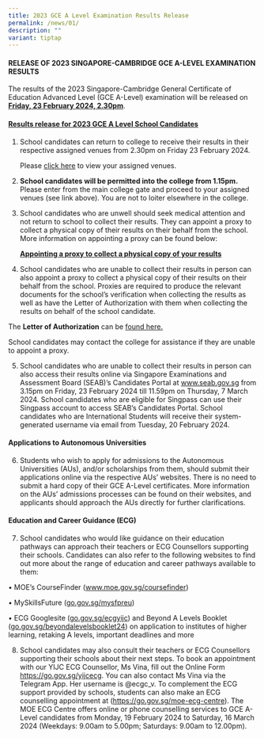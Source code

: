 ```yaml
---
title: 2023 GCE A Level Examination Results Release
permalink: /news/01/
description: ""
variant: tiptap
---
```

<h4>RELEASE OF 2023 SINGAPORE-CAMBRIDGE GCE A-LEVEL EXAMINATION RESULTS</h4>
<p>The results of the 2023 Singapore-Cambridge General Certificate of Education
Advanced Level (GCE A-Level) examination will be released on <strong><u>Friday, 23 February 2024, 2.30pm</u></strong>.</p>
<h4><strong><u>Results release for 2023 GCE A Level School Candidates</u></strong></h4>
<ol data-tight="true" class="tight">
<li>
<p>School candidates can return to college to receive their results in their
respective assigned venues from 2.30pm on Friday 23 February 2024.</p>
<p>Please <a href="/files/News/Venues.pdf" rel="noopener noreferrer nofollow" target="_blank">click here</a> to
view your assigned venues.</p>
<p></p>
</li>
<li>
<p><strong>School candidates will be permitted into the college from 1.15pm.</strong> Please
enter from the main college gate and proceed to your assigned venues (see
link above). You are not to loiter elsewhere in the college.</p>
<p></p>
</li>
<li>
<p>School candidates who are unwell should seek medical attention and not
return to school to collect their results. They can appoint a proxy to
collect a physical copy of their results on their behalf from the school.
More information on appointing a proxy can be found below:</p>
<p></p>
<p><strong><u>Appointing a proxy to collect a physical copy of your results</u></strong>
</p>
</li>
<li>
<p>School candidates who are unable to collect their results in person can
also appoint a proxy to collect a physical copy of their results on their
behalf from the school. Proxies are required to produce the relevant documents
for the school’s verification when collecting the results as well as have
the Letter of Authorization with them when collecting the results on behalf
of the school candidate.</p>
</li>
</ol>
<p>The <strong>Letter of Authorization</strong> can be <a href="/files/News/YIJC_Letter_of_Authorisation.pdf" rel="noopener noreferrer nofollow" target="_blank">found here.</a>
</p>
<p>School candidates may contact the college for assistance if they are unable
to appoint a proxy.</p>
<ol start="5" data-tight="true" class="tight">
<li>
<p>School candidates who are unable to collect their results in person can
also access their results online via Singapore Examinations and Assessment
Board (SEAB)’s Candidates Portal at <a href="https://www.seab.gov.sg" rel="noopener noreferrer nofollow" target="_blank">www.seab.gov.sg</a> from 3.15pm on Friday,
23 February 2024 till 11.59pm on Thursday, 7 March 2024. School candidates
who are eligible for Singpass can use their Singpass account to access
SEAB’s Candidates Portal. School candidates who are International Students
will receive their system-generated username via email from Tuesday, 20
February 2024.</p>
</li>
</ol>
<h4><strong>Applications to Autonomous Universities</strong></h4>
<ol start="6" data-tight="true" class="tight">
<li>
<p>Students who wish to apply for admissions to the Autonomous Universities
(AUs), and/or scholarships from them, should submit their applications
online via the respective AUs’ websites. There is no need to submit a hard
copy of their GCE A-Level certificates. More information on the AUs’ admissions
processes can be found on their websites, and applicants should approach
the AUs directly for further clarifications.</p>
</li>
</ol>
<h4><strong>Education and Career Guidance (ECG)</strong></h4>
<ol start="7" data-tight="true" class="tight">
<li>
<p>School candidates who would like guidance on their education pathways
can approach their teachers or ECG Counsellors supporting their schools.
Candidates can also refer to the following websites to find out more about
the range of education and career pathways available to them:</p>
</li>
</ol>
<p>• MOE’s CourseFinder (<a href="http://www.moe.gov.sg/coursefinder" rel="noopener noreferrer nofollow" target="_blank">www.moe.gov.sg/coursefinder</a>)</p>
<p>• MySkillsFuture (<a href="https://go.gov.sg/mysfpreu" rel="noopener noreferrer nofollow" target="_blank">go.gov.sg/mysfpreu</a>)</p>
<p>• ECG Googlesite (<a href="http://go.gov.sg/ecgyijc" rel="noopener noreferrer nofollow" target="_blank">go.gov.sg/ecgyijc</a>) and Beyond A Levels
Booklet (<a href="http://go.gov.sg/beyondalevelsbooklet24" rel="noopener noreferrer nofollow" target="_blank">go.gov.sg/beyondalevelsbooklet24</a>)
on application to institutes of higher learning, retaking A levels, important
deadlines and more</p>
<p></p>
<ol start="8" data-tight="true" class="tight">
<li>
<p>School candidates may also consult their teachers or ECG Counsellors supporting
their schools about their next steps. To book an appointment with our YIJC
ECG Counsellor, Ms Vina, fill out the Online Form <a href="https://go.gov.sg/yijcecg" rel="noopener noreferrer nofollow" target="_blank">https://go.gov.sg/yijcecg</a>. You can
also contact Ms Vina via the Telegram App. Her username is @ecgc_v. To
complement the ECG support provided by schools, students can also make
an ECG counselling appointment at (<a href="https://go.gov.sg/moe-ecg-centre" rel="noopener noreferrer nofollow" target="_blank">https://go.gov.sg/moe-ecg-centre</a>).
The MOE ECG Centre offers online or phone counselling services to GCE A-Level
candidates from Monday, 19 February 2024 to Saturday, 16 March 2024 (Weekdays:
9.00am to 5.00pm; Saturdays: 9.00am to 12.00pm).</p>
</li>
</ol>
<p></p>